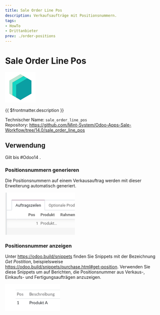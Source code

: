 ```yaml
---
title: Sale Order Line Pos
description: Verkaufsaufträge mit Positionsnummern. 
tags:
- HowTo
- Drittanbieter
prev: ./order-positions
---
```

# Sale Order Line Pos
![icon_oms_box](attachments/icons_odoo_mint_system.png)

{{ $frontmatter.description }}

Technischer Name: `sale_order_line_pos`\
Repository: <https://github.com/Mint-System/Odoo-Apps-Sale-Workflow/tree/14.0/sale_order_line_pos>

## Verwendung

Gilt bis #Odoo14 .

### Positionsnummern generieren

Die Positionsnummern auf einem Verkausauftrag werden mit dieser Erweiterung automatisch generiert.

![](attachments/Sale%20Order%20Line%20Position%20Pos%20auf%20Auftrag.png)

### Positionsnummer anzeigen

Unter <https://odoo.build/snippets> finden Sie Snippets mit der Bezeichnung *Get Postition*, beispielsweise <https://odoo.build/snippets/purchase.html#get-position>. Verwenden Sie diese Snippets um auf Berichten, die Positionsnummer aus Verkaus-, Einkaufs- und Fertigungsaufträgen anzuzeigen.

![](attachments/Snippets%20Positionsnummer%20anzeigen.png)